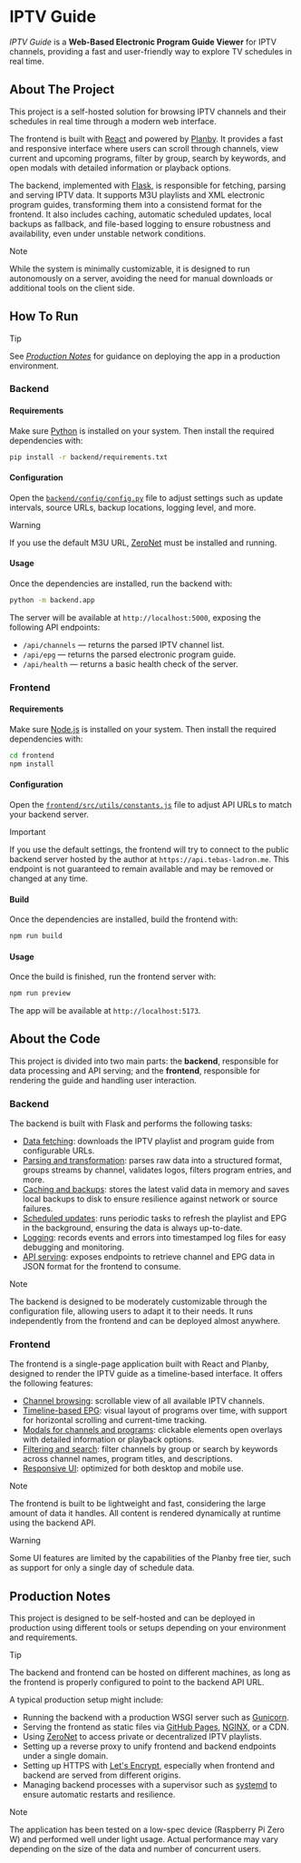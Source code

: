 # IPTV Guide
_IPTV Guide_ is a **Web-Based Electronic Program Guide Viewer** for IPTV channels, providing a fast and user-friendly way to explore TV schedules in real time.

## About The Project

This project is a self-hosted solution for browsing IPTV channels and their schedules in real time through a modern web interface.

The frontend is built with [React](https://react.dev) and powered by [Planby](https://planby.app). It provides a fast and responsive interface where users can scroll through channels, view current and upcoming programs, filter by group, search by keywords, and open modals with detailed information or playback options.

The backend, implemented with [Flask](https://flask.palletsprojects.com), is responsible for fetching, parsing and serving IPTV data. It supports M3U playlists and XML electronic program guides, transforming them into a consistend format for the frontend. It also includes caching, automatic scheduled updates, local backups as fallback, and file-based logging to ensure robustness and availability, even under unstable network conditions.

> [!NOTE]
> While the system is minimally customizable, it is designed to run autonomously on a server, avoiding the need for manual downloads or additional tools on the client side.

## How To Run

> [!TIP]
> See [*Production Notes*](#production-notes) for guidance on deploying the app in a production environment.

### Backend
#### Requirements
Make sure [Python](https://www.python.org/downloads) is installed on your system. Then install the required dependencies with:

```bash
pip install -r backend/requirements.txt
```

#### Configuration
Open the [`backend/config/config.py`](backend/config/config.py) file to adjust settings such as update intervals, source URLs, backup locations, logging level, and more.

> [!WARNING]
> If you use the default M3U URL, [ZeroNet](https://zeronet.io) must be installed and running.

#### Usage
Once the dependencies are installed, run the backend with:
```bash
python -m backend.app
```
The server will be available at `http://localhost:5000`, exposing the following API endpoints:
- `/api/channels` — returns the parsed IPTV channel list.
- `/api/epg` — returns the parsed electronic program guide.
- `/api/health` — returns a basic health check of the server.

### Frontend
#### Requirements
Make sure [Node.js](https://nodejs.org/en/download) is installed on your system. Then install the required dependencies with:
```bash
cd frontend
npm install
```

#### Configuration
Open the [`frontend/src/utils/constants.js`](frontend/src/utils/constants.js) file to adjust API URLs to match your backend server.

> [!IMPORTANT]
> If you use the default settings, the frontend will try to connect to the public backend server hosted by the author at `https://api.tebas-ladron.me`. This endpoint is not guaranteed to remain available and may be removed or changed at any time.

#### Build
Once the dependencies are installed, build the frontend with:
```bash
npm run build
```

#### Usage
Once the build is finished, run the frontend server with:
```bash
npm run preview
```
The app will be available at `http://localhost:5173`.

## About the Code

This project is divided into two main parts: the **backend**, responsible for data processing and API serving; and the **frontend**, responsible for rendering the guide and handling user interaction.

### Backend

The backend is built with Flask and performs the following tasks:
- <u>Data fetching</u>: downloads the IPTV playlist and program guide from configurable URLs.
- <u>Parsing and transformation</u>: parses raw data into a structured format, groups streams by channel, validates logos, filters program entries, and more.
- <u>Caching and backups</u>: stores the latest valid data in memory and saves local backups to disk to ensure resilience against network or source failures.
- <u>Scheduled updates</u>: runs periodic tasks to refresh the playlist and EPG in the background, ensuring the data is always up-to-date.
- <u>Logging</u>: records events and errors into timestamped log files for easy debugging and monitoring.
- <u>API serving</u>: exposes endpoints to retrieve channel and EPG data in JSON format for the frontend to consume.

> [!NOTE]
> The backend is designed to be moderately customizable through the configuration file, allowing users to adapt it to their needs. It runs independently from the frontend and can be deployed almost anywhere.

### Frontend

The frontend is a single-page application built with React and Planby, designed to render the IPTV guide as a timeline-based interface. It offers the following features:
- <u>Channel browsing</u>: scrollable view of all available IPTV channels.
- <u>Timeline-based EPG</u>: visual layout of programs over time, with support for horizontal scrolling and current-time tracking.
- <u>Modals for channels and programs</u>: clickable elements open overlays with detailed information or playback options.
- <u>Filtering and search</u>: filter channels by group or search by keywords across channel names, program titles, and descriptions.
- <u>Responsive UI</u>: optimized for both desktop and mobile use.

> [!NOTE]
> The frontend is built to be lightweight and fast, considering the large amount of data it handles. All content is rendered dynamically at runtime using the backend API.

> [!WARNING]
> Some UI features are limited by the capabilities of the Planby free tier, such as support for only a single day of schedule data.

## Production Notes

This project is designed to be self-hosted and can be deployed in production using different tools or setups depending on your environment and requirements.

> [!TIP]
> The backend and frontend can be hosted on different machines, as long as the frontend is properly configured to point to the backend API URL.

A typical production setup might include:
- Running the backend with a production WSGI server such as [Gunicorn](https://gunicorn.org).
- Serving the frontend as static files via [GitHub Pages](https://pages.github.com), [NGINX](https://nginx.org), or a CDN.
- Using [ZeroNet](https://zeronet.io) to access private or decentralized IPTV playlists.
- Setting up a reverse proxy to unify frontend and backend endpoints under a single domain.
- Setting up HTTPS with [Let's Encrypt](https://letsencrypt.org), especially when frontend and backend are served from different origins.
- Managing backend processes with a supervisor such as [systemd](https://systemd.io) to ensure automatic restarts and resilience.

> [!NOTE]
> The application has been tested on a low-spec device (Raspberry Pi Zero W) and performed well under light usage. Actual performance may vary depending on the size of the data and number of concurrent users.